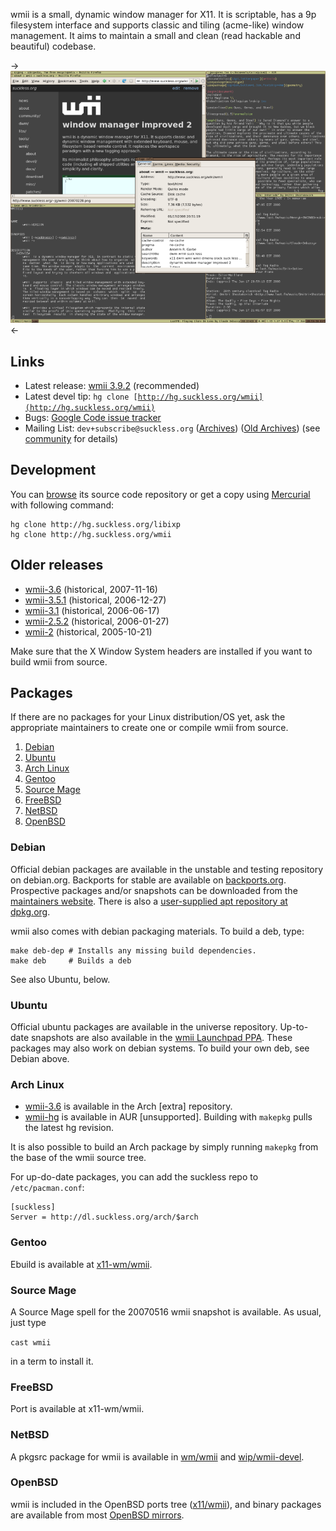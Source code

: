 wmii is a small, dynamic window manager for X11. It is scriptable, has a 9p
filesystem interface and supports classic and tiling (acme-like) window
management. It aims to maintain a small and clean (read hackable and beautiful)
codebase.

->[![Screenshot](screenshots/wmii-20080117-thumb.png)](screenshots/wmii-20080117.png)<-

Links
-----

* Latest release: [wmii 3.9.2](http://dl.suckless.org/wmii/wmii+ixp-3.9.2.tbz) (recommended)
* Latest devel tip: <code>hg clone [http://hg.suckless.org/wmii](http://hg.suckless.org/wmii)</code>
* Bugs: [Google Code issue tracker](http://code.google.com/p/wmii/issues)
* Mailing List: `dev+subscribe@suckless.org` ([Archives](http://lists.suckless.org/dev/)) ([Old Archives](http://lists.suckless.org/wmii/)) (see [community](http://suckless.org/common/community/) for details)

Development
-----------
You can [browse](http://hg.suckless.org/wmii) its source code repository or get a copy using [Mercurial](http://www.selenic.com/mercurial/) with following command:

	hg clone http://hg.suckless.org/libixp
	hg clone http://hg.suckless.org/wmii

Older releases
--------------
* [wmii-3.6](http://dl.suckless.org/wmii/wmii-3.6.tar.gz) (historical, 2007-11-16)
* [wmii-3.5.1](http://dl.suckless.org/wmii/wmii-3.5.1.tar.gz) (historical, 2006-12-27)
* [wmii-3.1](http://dl.suckless.org/wmii/wmii-3.1.tar.gz) (historical, 2006-06-17)
* [wmii-2.5.2](http://dl.suckless.org/wmii/wmii-2.5.2.tar.gz) (historical, 2006-01-27)
* [wmii-2](http://dl.suckless.org/wmii/wmii-2.tar.gz) (historical, 2005-10-21)

Make sure that the X Window System headers are installed if you want to build
wmii from source.

Packages
--------
If there are no packages for your Linux distribution/OS yet, ask the
appropriate maintainers to create one or compile wmii from source.

1. [Debian](#Debian)
2. [Ubuntu](#Ubuntu)
3. [Arch Linux](#ArchLinux)
4. [Gentoo](#Gentoo)
5. [Source Mage](#SourceMage)
6. [FreeBSD](#FreeBSD)
7. [NetBSD](#NetBSD)
8. [OpenBSD](#OpenBSD)

### <a id="Debian">Debian</a>
Official debian packages are available in the unstable and testing repository
on debian.org. Backports for stable are available on
[backports.org](http://www.backports.org/). Prospective packages and/or
snapshots can be downloaded from the [maintainers
website](http://archive.daniel-baumann.ch/debian/packages/wmii/).
There is also a [user-supplied apt repository at
dpkg.org](http://dpkg.org).

wmii also comes with debian packaging materials. To build a deb, type:

	make deb-dep # Installs any missing build dependencies.
	make deb     # Builds a deb

See also Ubuntu, below.

### <a id="Ubuntu">Ubuntu</a>
Official ubuntu packages are available in the universe repository. Up-to-date
snapshots are also available in the
[wmii Launchpad PPA](https://launchpad.net/~maglione-k/+archive/ppa). These
packages may also work on debian systems. To build your own deb, see Debian
above.

### <a id="ArchLinux">Arch Linux</a> 
* [wmii-3.6](http://archlinux.org/packages/search/?q=wmii) is available in the Arch \[extra\] repository.
* [wmii-hg](http://aur.archlinux.org/packages.php?ID=3497) is available in AUR \[unsupported\]. Building with `makepkg` pulls the latest hg revision.

It is also possible to build an Arch package by simply running `makepkg` from the base of the wmii source tree.

For up-do-date packages, you can add the suckless repo to
`/etc/pacman.conf`:

    [suckless]
    Server = http://dl.suckless.org/arch/$arch

### <a id="Gentoo">Gentoo</a>
Ebuild is available at [x11-wm/wmii](http://packages.gentoo.org/package/x11-wm/wmii).

### <a id="SourceMage">Source Mage</a>
A Source Mage spell for the 20070516 wmii snapshot is available. As usual, just
type

`cast wmii`

in a term to install it.

### <a id="FreeBSD">FreeBSD</a>
Port is available at x11-wm/wmii.

### <a id="NetBSD">NetBSD</a>
A pkgsrc package for wmii is available in [wm/wmii](http://pkgsrc.se/wm/wmii) and [wip/wmii-devel](http://pkgsrc.se/wip/wmii-devel).

### <a id="OpenBSD">OpenBSD</a>
wmii is included in the OpenBSD ports tree ([x11/wmii](http://www.openbsd.org/cgi-bin/cvsweb/ports/x11/wmii/)), and binary packages are available from most [OpenBSD mirrors](http://openbsd.org/ftp.html).

